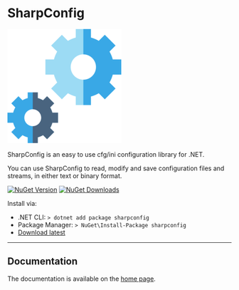 # SharpConfig

![logo](Docs/assets/images/logo256.webp)

SharpConfig is an easy to use cfg/ini configuration library for .NET.

You can use SharpConfig to read, modify and save configuration files and streams, in either text or binary format.

[![NuGet Version](https://img.shields.io/nuget/v/sharpconfig)](https://www.nuget.org/packages/sharpconfig) 
[![NuGet Downloads](https://img.shields.io/nuget/dt/sharpconfig)](https://www.nuget.org/packages/sharpconfig)

Install via:

- .NET CLI: `> dotnet add package sharpconfig`
- Package Manager: `> NuGet\Install-Package sharpconfig`
- [Download latest](https://github.com/cdervis/SharpConfig/archive/refs/tags/v3.2.9.1.zip)

---

## Documentation

The documentation is available on the [home page](https://dervis.de/sharpconfig).

